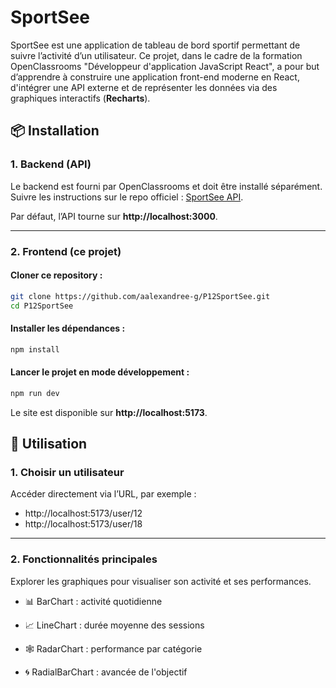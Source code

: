 # SportSee

SportSee est une application de tableau de bord sportif permettant de suivre l’activité d’un utilisateur.
Ce projet, dans le cadre de la formation OpenClassrooms "Développeur d'application JavaScript React", a pour but d’apprendre à construire une application front-end moderne en React, d'intégrer une API externe et de représenter les données via des graphiques interactifs (**Recharts**).

## 📦 Installation

### 1. Backend (API)

Le backend est fourni par OpenClassrooms et doit être installé séparément.  
Suivre les instructions sur le repo officiel : [SportSee API](https://github.com/OpenClassrooms-Student-Center/SportSee).

Par défaut, l’API tourne sur **http://localhost:3000**.

---

### 2. Frontend (ce projet)

#### Cloner ce repository :

```bash
git clone https://github.com/aalexandree-g/P12SportSee.git
cd P12SportSee
```

#### Installer les dépendances :

```bash
npm install
```

#### Lancer le projet en mode développement :

```bash
npm run dev
```

Le site est disponible sur **http://localhost:5173**.

## 📖 Utilisation

### 1. Choisir un utilisateur

Accéder directement via l’URL, par exemple :

- http://localhost:5173/user/12
- http://localhost:5173/user/18

---

### 2. Fonctionnalités principales

Explorer les graphiques pour visualiser son activité et ses performances.

- 📊 BarChart : activité quotidienne

- 📈 LineChart : durée moyenne des sessions

- 🕸️ RadarChart : performance par catégorie

- 🌀 RadialBarChart : avancée de l'objectif
